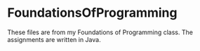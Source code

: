 # FoundationsOfProgramming

These files are from my Foundations of Programming class. The assignments are written in Java.
